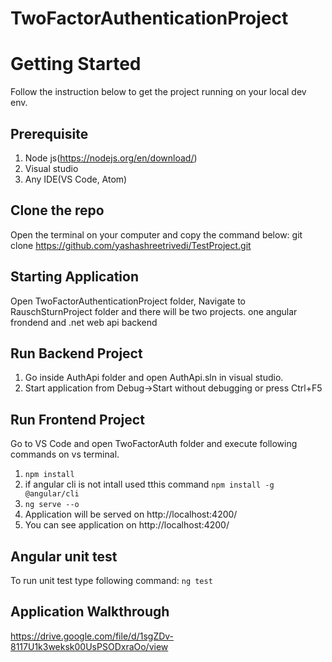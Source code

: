# TwoFactorAuthenticationProject

# Getting Started
 Follow the instruction below to get the project running on your local dev env.

 ## Prerequisite 
 1. Node js(https://nodejs.org/en/download/)
 2. Visual studio
 3. Any IDE(VS Code, Atom)


 ## Clone the repo
 Open the terminal on your computer and copy the command below:
 git clone https://github.com/yashashreetrivedi/TestProject.git


 ## Starting Application
   Open TwoFactorAuthenticationProject folder,  Navigate to RauschSturnProject folder and there will be two projects. one angular frondend and .net web api backend

 ## Run Backend Project
  1. Go inside AuthApi folder and open AuthApi.sln in visual studio.
  2. Start application from Debug->Start without debugging or press Ctrl+F5

 ## Run Frontend Project
   Go to VS Code and open TwoFactorAuth folder and execute following commands on vs terminal.

   1. `npm install`
   2. if angular cli is not intall used tthis command `npm install -g @angular/cli`
   3. `ng serve --o`
   4. Application will be served on http://localhost:4200/
   5. You can see application on http://localhost:4200/

## Angular unit test
  To run unit test type following command:
   `ng test`

## Application Walkthrough
https://drive.google.com/file/d/1sgZDv-8117U1k3weksk00UsPSODxraOo/view